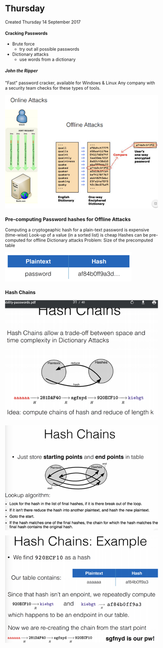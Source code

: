 # Thursday
Created Thursday 14 September 2017

#### Cracking Passwords

* Brute force
	* try out all possible passwords
* Dictionary attacks
	* use words from a dictionary


##### John the Ripper
"Fast" password cracker, available for Windows & Linux
Any company with a security team checks for these types of tools.

![](./Thursday/pasted_image.png)

### Pre-computing Password hashes for Offline Attacks
Computing a cryptogeaphic hash for a plain-text password is expensive (time-wise)
Look-up of a value (in a sorted list) is cheap
Hashes can be pre-computed for offline Dictionary attacks
Problem: Size of the precomputed table

![](./Thursday/pasted_image001.png)


### Hash Chains

![](./Thursday/pasted_image002.png)

![](./Thursday/pasted_image003.png)

![](./Thursday/pasted_image004.png)

